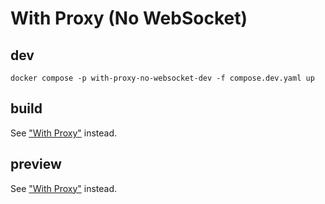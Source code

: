 # With Proxy (No WebSocket)

## dev
```shell
docker compose -p with-proxy-no-websocket-dev -f compose.dev.yaml up
```

## build
See ["With Proxy"](https://github.com/sapphi-red/vite-setup-catalogue/tree/main/examples/with-proxy) instead.

## preview
See ["With Proxy"](https://github.com/sapphi-red/vite-setup-catalogue/tree/main/examples/with-proxy) instead.
